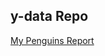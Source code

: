 ## y-data Repo

<a href= "https://OkerekeChisom.github.io/ydata/yDATA.Guins.html"> My Penguins Report </a>
